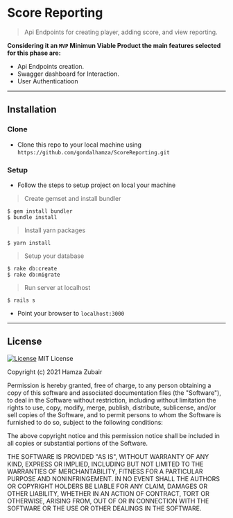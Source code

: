 # Score Reporting

> Api Endpoints for creating player, adding score, and view reporting.


**Considering it an `MVP` Minimun Viable Product the main features selected for this phase are:**

- Api Endpoints creation.
- Swagger dashboard for Interaction.
- User Authenticatioon

---

## Installation


### Clone

- Clone this repo to your local machine using `https://github.com/gondalhamza/ScoreReporting.git`

### Setup

- Follow the steps to setup project on local your machine

> Create gemset and install bundler

```shell
$ gem install bundler
$ bundle install
```

> Install yarn packages

```shell
$ yarn install
```

> Setup your database

```shell
$ rake db:create
$ rake db:migrate
```

> Run server at localhost

```shell
$ rails s
```

- Point your browser to `localhost:3000`

---
## License

[![License](http://img.shields.io/:license-mit-blue.svg?style=flat-square)](http://badges.mit-license.org)
MIT License

Copyright (c) 2021 Hamza Zubair

Permission is hereby granted, free of charge, to any person obtaining a copy
of this software and associated documentation files (the "Software"), to deal
in the Software without restriction, including without limitation the rights
to use, copy, modify, merge, publish, distribute, sublicense, and/or sell
copies of the Software, and to permit persons to whom the Software is
furnished to do so, subject to the following conditions:

The above copyright notice and this permission notice shall be included in all
copies or substantial portions of the Software.

THE SOFTWARE IS PROVIDED "AS IS", WITHOUT WARRANTY OF ANY KIND, EXPRESS OR
IMPLIED, INCLUDING BUT NOT LIMITED TO THE WARRANTIES OF MERCHANTABILITY,
FITNESS FOR A PARTICULAR PURPOSE AND NONINFRINGEMENT. IN NO EVENT SHALL THE
AUTHORS OR COPYRIGHT HOLDERS BE LIABLE FOR ANY CLAIM, DAMAGES OR OTHER
LIABILITY, WHETHER IN AN ACTION OF CONTRACT, TORT OR OTHERWISE, ARISING FROM,
OUT OF OR IN CONNECTION WITH THE SOFTWARE OR THE USE OR OTHER DEALINGS IN THE
SOFTWARE.
